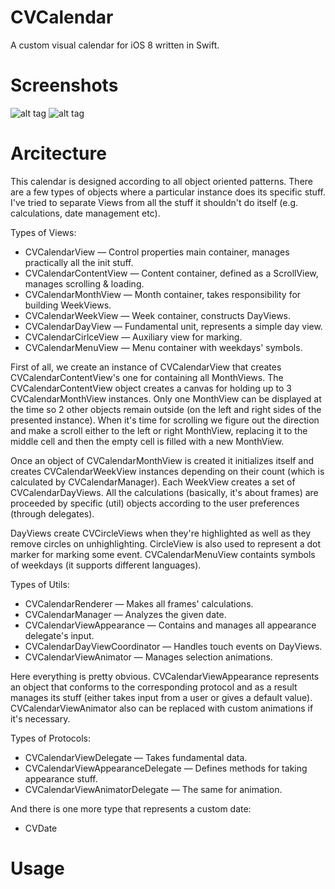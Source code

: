 CVCalendar
==========

A custom visual calendar for iOS 8 written in Swift.

Screenshots
==========

![alt tag](https://raw.githubusercontent.com/Mozharovsky/CVCalendar/master/Screenshots/Pic1.png) ![alt tag](https://raw.githubusercontent.com/Mozharovsky/CVCalendar/master/Screenshots/Demo.gif)

Arcitecture
==========

This calendar is designed according to all object oriented patterns. There are a few types of objects where a particular instance does its specific stuff. I've tried to separate Views from all the stuff it shouldn't do itself (e.g. calculations, date management etc). 

Types of Views:

* CVCalendarView — Control properties main container, manages practically all the init stuff. 
* CVCalendarContentView — Content container, defined as a ScrollView, manages scrolling & loading.
* CVCalendarMonthView — Month container, takes responsibility for building WeekViews. 
* CVCalendarWeekView — Week container, constructs DayViews. 
* CVCalendarDayView — Fundamental unit, represents a simple day view. 
* CVCalendarCirlceView — Auxiliary view for marking. 
* CVCalendarMenuView — Menu container with weekdays' symbols. 

First of all, we create an instance of CVCalendarView that creates CVCalendarContentView's one for containing all MonthViews. The CVCalendarContentView object creates a canvas for holding up to 3 CVCalendarMonthView instances. Only one MonthView can be displayed at the time so 2 other objects remain outside (on the left and right sides of the presented instance). When it's time for scrolling we figure out the direction and make a scroll either to the left or right MonthView, replacing it to the middle cell and then the empty cell is filled with a new MonthView. 

Once an object of CVCalendarMonthView is created it initializes itself and creates CVCalendarWeekView instances depending on their count (which is calculated by CVCalendarManager). Each WeekView creates a set of CVCalendarDayViews. All the calculations (basically, it's about frames) are proceeded by specific (util) objects according to the user preferences (through delegates). 

DayViews create CVCircleViews when they're highlighted as well as they remove circles on unhighlighting. CircleView is also used to represent a dot marker for marking some event. CVCalendarMenuView containts symbols of weekdays (it supports different languages).

Types of Utils: 

* CVCalendarRenderer — Makes all frames' calculations. 
* CVCalendarManager — Analyzes the given date. 
* CVCalendarViewAppearance — Contains and manages all appearance delegate's input. 
* CVCalendarDayViewCoordinator — Handles touch events on DayViews. 
* CVCalendarViewAnimator — Manages selection animations. 
 
Here everything is pretty obvious. CVCalendarViewAppearance represents an object that conforms to the corresponding protocol and as a result manages its stuff (either takes input from a user or gives a default value). CVCalendarViewAnimator also can be replaced with custom animations if it's necessary. 

Types of Protocols: 

* CVCalendarViewDelegate — Takes fundamental data.  
* CVCalendarViewAppearanceDelegate — Defines methods for taking appearance stuff. 
* CVCalendarViewAnimatorDelegate — The same for animation. 

And there is one more type that represents a custom date:

* CVDate


Usage
==========


